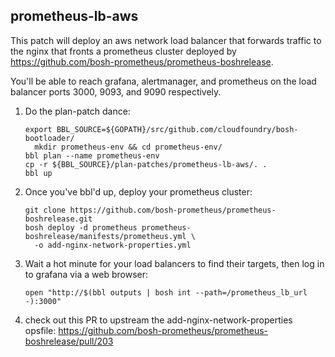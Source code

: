 ## prometheus-lb-aws

This patch will deploy an aws network load balancer that forwards traffic to the nginx that fronts a prometheus cluster deployed by https://github.com/bosh-prometheus/prometheus-boshrelease.

You'll be able to reach grafana, alertmanager, and prometheus on the load balancer ports 3000, 9093, and 9090 respectively.

1. Do the plan-patch dance:
   ```
   export BBL_SOURCE=${GOPATH}/src/github.com/cloudfoundry/bosh-bootloader/
	 mkdir prometheus-env && cd prometheus-env/
   bbl plan --name prometheus-env
   cp -r ${BBL_SOURCE}/plan-patches/prometheus-lb-aws/. .
   bbl up
   ```
1. Once you've bbl'd up, deploy your prometheus cluster:
   ```
   git clone https://github.com/bosh-prometheus/prometheus-boshrelease.git
   bosh deploy -d prometheus prometheus-boshrelease/manifests/prometheus.yml \
     -o add-nginx-network-properties.yml
   ```

1. Wait a hot minute for your load balancers to find their targets, then log in to grafana via a web browser:
   ```
   open "http://$(bbl outputs | bosh int --path=/prometheus_lb_url -):3000"
   ```

1. check out this PR to upstream the add-nginx-network-properties opsfile: https://github.com/bosh-prometheus/prometheus-boshrelease/pull/203
